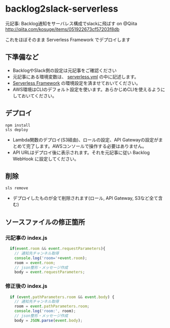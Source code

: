 # backlog2slack-serverless

元記事: Backlog通知をサーバレス構成でslackに飛ばす on @Qiita
http://qiita.com/kosuge/items/051922673cf57203f8db

これをほぼそのまま Serverless Framework でデプロイします

## 下準備など

* BacklogやSlack側の設定は元記事をご確認ください
* 元記事にある環境変数は、 [serverless.yml](serverless.yml#L17) の中に記述します。
* [Serverless Framework](https://serverless.com/framework/) の環境設定を済ませておいてください。
* AWS環境はCLIのデフォルト設定を使います。あらかじめCLIを使えるようにしておいてください。

## デプロイ

```
npm install
sls deploy
```

* Lambda関数のデプロイ(S3経由)、ロールの設定、API Gatewayの設定がまとめて完了します。AWSコンソールで操作する必要はありません。
* API URLはデプロイ後に表示されます。それを元記事に従い Backlog WebHook に設定してください。

## 削除

`sls remove`

* デプロイしたものが全て削除されます(ロール, API Gateway, S3など全て含む)

## ソースファイルの修正箇所

### 元記事の index.js

```js
  if(event.room && event.requestParameters){
    // 通知先チャンネル取得
    console.log('room='+event.room);
    room = event.room;
    // json整形・メッセージ作成
    body = event.requestParameters;
```


### 修正後の index.js

```js
  if (event.pathParameters.room && event.body) {
    // 通知先チャンネル取得
    room = event.pathParameters.room;
    console.log('room:', room);
    // json整形・メッセージ作成
    body = JSON.parse(event.body);
```
